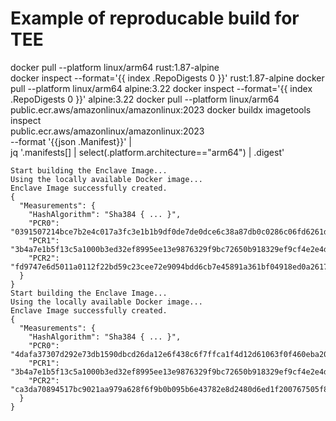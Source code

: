 # Example of reproducable build for TEE

docker pull --platform linux/arm64 rust:1.87-alpine  
docker inspect --format='{{ index .RepoDigests 0 }}' rust:1.87-alpine
docker pull --platform linux/arm64 alpine:3.22
docker inspect --format='{{ index .RepoDigests 0 }}' alpine:3.22
docker pull --platform linux/arm64 public.ecr.aws/amazonlinux/amazonlinux:2023
docker buildx imagetools inspect \
 public.ecr.aws/amazonlinux/amazonlinux:2023 \
 --format '{{json .Manifest}}' | \
 jq '.manifests[] | select(.platform.architecture=="arm64") | .digest'

```
Start building the Enclave Image...
Using the locally available Docker image...
Enclave Image successfully created.
{
  "Measurements": {
    "HashAlgorithm": "Sha384 { ... }",
    "PCR0": "0391507214bce7b2e4c017a3fc3e1b1b9df0de7de0dce6c38a87db0c0286c06fd6261dac0702032cfb97a583afee224c",
    "PCR1": "3b4a7e1b5f13c5a1000b3ed32ef8995ee13e9876329f9bc72650b918329ef9cf4e2e4d1e1e37375dab0ba56ba0974d03",
    "PCR2": "fd9747e6d5011a0112f22bd59c23cee72e9094bdd6cb7e45891a361bf04918ed0a2617432c23f9da308d80c33d3e8df2"
  }
}
Start building the Enclave Image...
Using the locally available Docker image...
Enclave Image successfully created.
{
  "Measurements": {
    "HashAlgorithm": "Sha384 { ... }",
    "PCR0": "4dafa37307d292e73db1590dbcd26da12e6f438c6f7ffca1f4d12d61063f0f460eba207e266d85e912e22d93be3d78bb",
    "PCR1": "3b4a7e1b5f13c5a1000b3ed32ef8995ee13e9876329f9bc72650b918329ef9cf4e2e4d1e1e37375dab0ba56ba0974d03",
    "PCR2": "ca3da70894517bc9021aa979a628f6f9b0b095b6e43782e8d2480d6ed1f200767505f88127ce08f1f6538132b8322ddb"
  }
}
```
